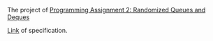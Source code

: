 The project of [Programming Assignment 2: Randomized Queues and Deques](https://class.coursera.org/algs4partI-010/assignment/view?assignment_id=3)

[Link](http://coursera.cs.princeton.edu/algs4/assignments/queues.html) of specification.